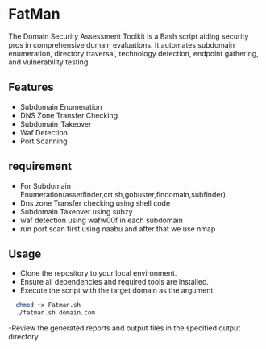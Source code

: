 # FatMan
The Domain Security Assessment Toolkit is a Bash script aiding security pros in comprehensive domain evaluations. It automates subdomain enumeration, directory traversal, technology detection, endpoint gathering, and vulnerability testing.

## Features
- Subdomain Enumeration
- DNS Zone Transfer Checking
- Subdomain_Takeover
- Waf Detection
- Port Scanning
## requirement
- For Subdomain Enumeration(assetfinder,crt.sh,gobuster,findomain,subfinder)
- Dns zone Transfer checking using shell code
- Subdomain Takeover using subzy
- waf detection using wafw00f in each subdomain
- run port scan first using naabu and after that we use nmap
## Usage
- Clone the repository to your local environment.
- Ensure all dependencies and required tools are installed.
- Execute the script with the target domain as the argument.
```bash
  chmod +x Fatman.sh
  ./fatman.sh domain.com
```
-Review the generated reports and output files in the specified output directory.


